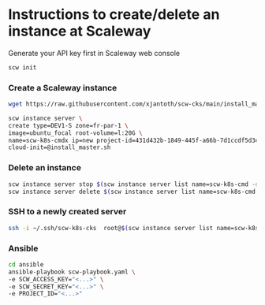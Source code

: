 # Instructions to create/delete an instance at Scaleway

Generate your API key first in Scaleway web console

```bash
scw init 
```

### Create a Scaleway instance

```bash
wget https://raw.githubusercontent.com/xjantoth/scw-cks/main/install_master.sh

scw instance server \
create type=DEV1-S zone=fr-par-1 \
image=ubuntu_focal root-volume=l:20G \
name=scw-k8s-cmdx ip=new project-id=431d432b-1849-445f-a66b-7d1ccdf5d34a \
cloud-init=@install_master.sh
```

### Delete an instance

```bash
scw instance server stop $(scw instance server list name=scw-k8s-cmd -ojson | jq -r '.[].id')
scw instance server delete $(scw instance server list name=scw-k8s-cmd -ojson | jq -r '.[].id')
```


### SSH to a newly created server

```bash
ssh -i ~/.ssh/scw-k8s-cks  root@$(scw instance server list name=scw-k8s-cmd -ojson | jq -r '.[].public_ip.address')
```


### Ansible


```bash
cd ansible
ansible-playbook scw-playbook.yaml \
-e SCW_ACCESS_KEY="<...>" \
-e SCW_SECRET_KEY="<...>" \
-e PROJECT_ID="<...>"
```
